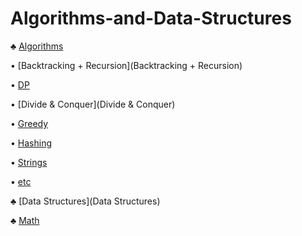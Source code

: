# Algorithms-and-Data-Structures

♣ [Algorithms](Algorithms)

  • [Backtracking + Recursion](Backtracking + Recursion)
  
  • [DP](DP)
  
  • [Divide & Conquer](Divide & Conquer)
  
  • [Greedy](Greedy)
  
  • [Hashing](Hashing)
  
  • [Strings](Strings)
  
  • [etc](etc)

♣ [Data Structures](Data Structures)


♣ [Math](Math)

